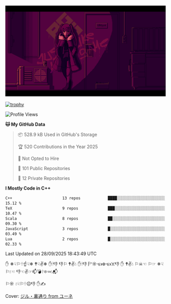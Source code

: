 ![](imgs/main.png)

[![trophy](https://github-profile-trophy.vercel.app/?username=NeilKleistGao&theme=dracula)](https://github.com/ryo-ma/github-profile-trophy)

<!--START_SECTION:waka-->
![Profile Views](http://img.shields.io/badge/Profile%20Views-0-blue)

**🐱 My GitHub Data** 

> 📦 528.9 kB Used in GitHub's Storage 
 > 
> 🏆 520 Contributions in the Year 2025
 > 
> 🚫 Not Opted to Hire
 > 
> 📜 101 Public Repositories 
 > 
> 🔑 12 Private Repositories 
 > 
**I Mostly Code in C++** 

```text
C++                      13 repos            ████░░░░░░░░░░░░░░░░░░░░░   15.12 % 
TeX                      9 repos             ███░░░░░░░░░░░░░░░░░░░░░░   10.47 % 
Scala                    8 repos             ██░░░░░░░░░░░░░░░░░░░░░░░   09.30 % 
JavaScript               3 repos             █░░░░░░░░░░░░░░░░░░░░░░░░   03.49 % 
Lua                      2 repos             █░░░░░░░░░░░░░░░░░░░░░░░░   02.33 % 
```




 Last Updated on 28/09/2025 18:43:49 UTC
<!--END_SECTION:waka-->

✋ ❄☟⚐🕆☝☟❄ 🕈☟✌❄ ✋🕯👎 👎⚐ 🕈✌💧 ✋🕯👎 🏱☼☜❄☜☠👎 ✋ 🕈✌💧 ⚐☠☜ ⚐☞ ❄☟⚐💧☜ 👎☜✌☞📫💣🕆❄☜💧📬

⚐☼ 💧☟⚐🕆☹👎 ✋✍

Cover: [ジル・裏通り from ユーネ](https://www.pixiv.net/artworks/62127066)
